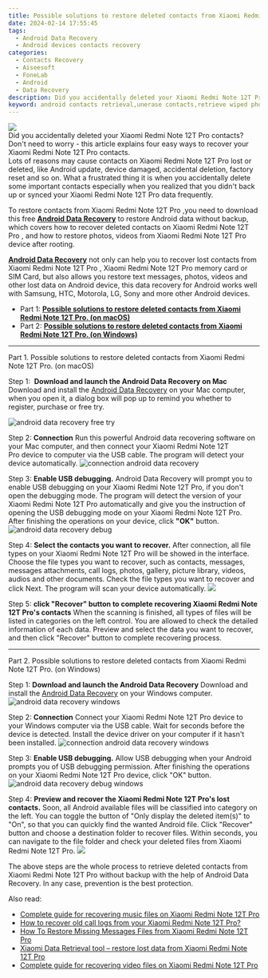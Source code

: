 ```yaml
---
title: Possible solutions to restore deleted contacts from Xiaomi Redmi Note 12T Pro.
date: 2024-02-14 17:55:45
tags: 
  - Android Data Recovery
  - Android devices contacts recovery
categories: 
  - Contacts Recovery
  - Aiseesoft
  - FoneLab
  - Android
  - Data Recovery
description: Did you accidentally deleted your Xiaomi Redmi Note 12T Pro contacts? Don't need to worry - this article explains four easy ways to recover your Xiaomi Redmi Note 12T Pro contacts.
keyword: android contacts retrieval,unerase contacts,retrieve wiped phone number Xiaomi Redmi Note 12T Pro,save erased contacts from Xiaomi Redmi Note 12T Pro,restore deleted phone number on Xiaomi Redmi Note 12T Pro,Xiaomi Redmi Note 12T Pro contacts recovery,how to recover contacts in Xiaomi Redmi Note 12T Pro,how to restore your files from Xiaomi Redmi Note 12T Pro,how do i recover contacts on Xiaomi Redmi Note 12T Pro,how to get back deleted contacts Xiaomi Redmi Note 12T Pro phone,Xiaomi Redmi Note 12T Pro contacts deleted itself,how to recover contacts on Xiaomi Redmi Note 12T Pro
---
```


<img src="https://img0mobiles.techidaily.com/images/best-assets/devices/xiaomi/xiaomi-redmi-note-12t-pro/4.jpg" class="atpl-imgstyle"  />

<div class="atpl-content atpl-for-fonelab-android recover-contacts">

<div class="atpl-post-description-part-1">
Did you accidentally deleted your Xiaomi Redmi Note 12T Pro contacts? Don't need to worry - this article explains four easy ways to recover your Xiaomi Redmi Note 12T Pro contacts.
</div>




<div class="atpl-post-description-part-2">
<div class="tpl-content-sub-paragraph-question">
  Lots of reasons may cause contacts on Xiaomi Redmi Note 12T Pro lost or deleted, like Android update, device damaged, accidental deletion, factory reset and so on. What a frustrated thing it is when you accidentally delete some important contacts especially when you realized that you didn't back up or synced your Xiaomi Redmi Note 12T Pro data frequently.
</div>

</div>

<div class="atpl-post-description-part-3">
<div class="tpl-content-sub-paragraph-content">
  <p>
    To restore contacts from Xiaomi Redmi Note 12T Pro ,you need to download this free <a href="https://tools.techidaily.com/aiseesoft-android-data-recovery/" target="_blank" rel="noopener"><strong>Android Data Recovery</strong></a> to restore Android data without backup, which covers how to recover deleted contacts on Xiaomi Redmi Note 12T Pro , and how to restore photos, videos from Xiaomi Redmi Note 12T Pro device after rooting.
  </p>
</div>

<div class="tpl-content-sub-paragraph-content">
  <p>
    <a href="https://tools.techidaily.com/aiseesoft-android-data-recovery/" target="_blank" rel="noopener"><strong>Android Data Recovery</strong></a> not only can help you to recover lost contacts from Xiaomi Redmi Note 12T Pro , Xiaomi Redmi Note 12T Pro memory card or SIM Card, but also allows you restore text messages, photos, videos and other lost data on Android device, this data recovery for Android works well with Samsung, HTC, Motorola, LG, Sony and more other Android devices.
  </p>
</div>
</div>


<ul>
  <li>Part 1: <strong><a href="#p1"> Possible solutions to restore deleted contacts from Xiaomi Redmi Note 12T Pro.  (on macOS)</a></strong></li>
  <li>Part 2: <strong><a href="#p2"> Possible solutions to restore deleted contacts from Xiaomi Redmi Note 12T Pro.  (on Windows)</a></strong></li>
</ul>




<!-- Part 1 -->
<a id="p1" name="p1" ></a><hr>

<div>
  <span class="atpl-step-part-style">Part 1. Possible solutions to restore deleted contacts from Xiaomi Redmi Note 12T Pro. (on macOS)</span>
</div>  

<span class="atpl-stepstyle-a"><span>Step 1: </span></span> <strong>Download and launch the Android Data Recovery on Mac</strong>
Download and install the <a href="https://tools.techidaily.com/aiseesoft-android-data-recovery/" target="_blank" rel="noopener">Android Data Recovery</a> on your Mac computer, when you open it, a dialog box will pop up to remind you whether to register, purchase or free try.

<img src="https://tools.techidaily.com/images/apps/aiseesoft/android-data-recovery/mac-free-try.png" class="atpl-imgstyle" alt="android data recovery free try" />

<span class="atpl-stepstyle-a"><span>Step 2: </span></span> <strong>Connection</strong>
Run this powerful Android data recovering software on your Mac computer, and then connect your Xiaomi Redmi Note 12T Pro device to computer via the USB cable. The program will detect your device automatically.
<img src="https://tools.techidaily.com/images/apps/aiseesoft/android-data-recovery/mac-connection-interface.jpg" class="atpl-imgstyle" alt="connection android data recovery" />

<span class="atpl-stepstyle-a"><span>Step 3: </span></span> <strong>Enable USB debugging.</strong>
Android Data Recovery will prompt you to enable USB debugging on your Xiaomi Redmi Note 12T Pro, if you don't open the debugging mode. The program will detect the version of your Xiaomi Redmi Note 12T Pro automatically and give you the instruction of opening the USB debugging mode on your Xiaomi Redmi Note 12T Pro. After finishing the operations on your device, click <strong>"OK"</strong> button.
<img src="https://tools.techidaily.com/images/apps/aiseesoft/android-data-recovery/mac-android-usb-debug.jpg"  class="atpl-imgstyle" alt="android data recovery debug" />

<span class="atpl-stepstyle-a"><span>Step 4: </span></span> <strong>Select the contacts you want to recover.</strong>
After connection, all file types on your Xiaomi Redmi Note 12T Pro will be showed in the interface. Choose the file types you want to recover, such as contacts, messages, messages attachments, call logs, photos, gallery, picture library, videos, audios and other documents. Check the file types you want to recover and click Next. The program will scan your device automatically.
<img src="https://tools.techidaily.com/images/apps/aiseesoft/android-data-recovery/mac-choose-type-contacts.jpg" class="atpl-imgstyle"  />

<span class="atpl-stepstyle-a"><span>Step 5: </span></span> <strong>click "Recover" button to  complete recovering Xiaomi Redmi Note 12T Pro's contacts</strong>
When the scanning is finished, all types of files will be listed in categories on the left control. You are allowed to check the detailed information of each data. Preview and select the data you want to recover, and then click "Recover" button to complete recovering process.


<a id="p2" name="p2"></a><hr>

<!-- Part 2 -->
<div>
  <span class="atpl-step-part-style">Part 2. Possible solutions to restore deleted contacts from Xiaomi Redmi Note 12T Pro. (on Windows)</span>
</div>

<span class="atpl-stepstyle-a"><span>Step 1: </span></span> <strong>Download and launch the Android Data Recovery</strong>
Download and install the <a href="https://tools.techidaily.com/aiseesoft-android-data-recovery/" target="_blank" rel="noopener">Android Data Recovery</a> on your Windows computer.
<img src="https://tools.techidaily.com/images/apps/aiseesoft/android-data-recovery/win-start-interface.png"  class="atpl-imgstyle" alt="android data recovery windows" />

<span class="atpl-stepstyle-a"><span>Step 2: </span></span> <strong>Connection</strong>
Connect your Xiaomi Redmi Note 12T Pro device to your Windows computer via the USB cable. Wait for seconds before the device is detected. Install the device driver on your computer if it hasn't been installed.
<img src="https://tools.techidaily.com/images/apps/aiseesoft/android-data-recovery/win-connection-interface.png" class="atpl-imgstyle" alt="connection android data recovery windows" />

<span class="atpl-stepstyle-a"><span>Step 3: </span></span> <strong>Enable USB debugging.</strong>
Allow USB debugging when your Android prompts you of USB debugging permission. After finishing the operations on your Xiaomi Redmi Note 12T Pro device, click "OK" button.
<img src="https://tools.techidaily.com/images/apps/aiseesoft/android-data-recovery/win-android-usb-debug.png" class="atpl-imgstyle" alt="android data recovery debug windows" />

<span class="atpl-stepstyle-a"><span>Step 4: </span></span> <strong>Preview and recover the Xiaomi Redmi Note 12T Pro's lost contacts.</strong>
Soon, all Android available files will be classified into category on the left. You can toggle the button of "Only display the deleted item(s)" to "On", so that you can quickly find the wanted Android file. Click "Recover" button and choose a destination folder to recover files. Within seconds, you can navigate to the file folder and check your deleted files from Xiaomi Redmi Note 12T Pro.
<img src="https://tools.techidaily.com/images/apps/aiseesoft/android-data-recovery/win-recover-contacts.jpg" class="atpl-imgstyle"  />

<div class="atpl-post-description-part-4">
<div class="tpl-content-sub-paragraph-normal">
    <p>
        The above steps are the whole process to retrieve deleted contacts from Xiaomi Redmi Note 12T Pro without backup with the help of Android Data Recovery. In any case, prevention is the best protection.
    </p>
</div>
</div>

<ins class="adsbygoogle"
     style="display:block"
     data-ad-client="ca-pub-7571918770474297"
     data-ad-slot="8358498916"
     data-ad-format="auto"
     data-full-width-responsive="true"></ins>

<span class="atpl-alsoreadstyle">Also read:</span>
<div><ul>
<li><a href="/complete-guide-for-recovering-music-files-on-xiaomi-redmi-note-12t-pro-by-fonelab-android-recover-music/" target="_blank" rel="noopener"><u>Complete guide for recovering music files on Xiaomi Redmi Note 12T Pro</u></a></li>
<li><a href="/how-to-recover-old-call-logs-from-your-xiaomi-redmi-note-12t-pro-by-fonelab-android-recover-call-logs/" target="_blank" rel="noopener"><u>How to recover old call logs from your Xiaomi Redmi Note 12T Pro?</u></a></li>
<li><a href="/how-to-restore-missing-messages-files-from-xiaomi-redmi-note-12t-pro-by-fonelab-android-recover-messages/" target="_blank" rel="noopener"><u>How To  Restore Missing Messages Files from Xiaomi Redmi Note 12T Pro</u></a></li>
<li><a href="/xiaomi-data-retrieval-tool-restore-lost-data-from-xiaomi-redmi-note-12t-pro-by-fonelab-android-recover-data/" target="_blank" rel="noopener"><u>Xiaomi Data Retrieval tool – restore lost data from Xiaomi Redmi Note 12T Pro</u></a></li>
<li><a href="/complete-guide-for-recovering-video-files-on-xiaomi-redmi-note-12t-pro-by-fonelab-android-recover-video/" target="_blank" rel="noopener"><u>Complete guide for recovering video files on Xiaomi Redmi Note 12T Pro</u></a></li>
</ul></div>

</div>
